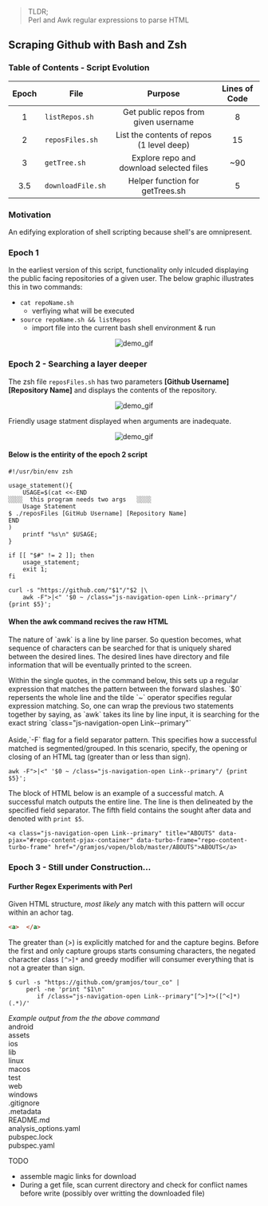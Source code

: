 > TLDR;<br> Perl and Awk regular expressions to parse HTML

## Scraping Github with Bash and Zsh

### Table of Contents - Script Evolution
| Epoch   | File              | Purpose                            | Lines of Code  |
| :----: | -------------   |:-------------:                       | :-----:         |
| 1      | `listRepos.sh `   | Get public repos from given username   | 8              |
| 2      | `reposFiles.sh `  | List the contents of repos (1 level deep)|   15           |
|  3     | `getTree.sh`        |Explore repo and download selected files|    ~90          |
| 3.5      | `downloadFile.sh `  | Helper function for getTrees.sh|   5           |

### Motivation
An edifying exploration of shell scripting because shell's are omnipresent.
### Epoch 1
In the earliest version of this script, functionality only inlcuded displaying the public facing repositories of a given user. The below graphic  illustrates this in two commands:<br>
- `cat repoName.sh`
  - verfiying what will be executed
- `source repoName.sh && listRepos`
  - import file into the current bash shell environment & run

<p align="center">
  <img 
    src="https://media.giphy.com/media/QS6nYlQUgstr48Jyb7/giphy.gif"
	alt="demo_gif"
  />
</p>

### Epoch 2 - Searching a layer deeper
The zsh file `reposFiles.sh` has two parameters **[Github Username] [Repository Name]** and displays the contents of the repository. <br>

<p align="center">
  <img 
    src="https://media.giphy.com/media/v1.Y2lkPTc5MGI3NjExczJqZTFtYXhsODhpbGduZGJkMWZvaDhrNnpvZDF2dm9hcjhxc214dyZlcD12MV9pbnRlcm5hbF9naWZfYnlfaWQmY3Q9Zw/ozPuTxjCDIyG98QcMj/giphy.gif"
	alt="demo_gif"
  />
</p>
Friendly usage statment displayed when arguments are inadequate. 
<p align="center">
  <img 
    src="https://media.giphy.com/media/v1.Y2lkPTc5MGI3NjExa3pvdzV6YW90b3ZoN200am5kMmcxeTBtbzVjbmhoZXk5bGdmcjF2YSZlcD12MV9pbnRlcm5hbF9naWZfYnlfaWQmY3Q9Zw/A3ocU9Y7H6bV8yMBrR/giphy.gif"
	alt="demo_gif"
  />
</p>

#### Below is the entirity of the epoch 2 script

```shell
#!/usr/bin/env zsh

usage_statement(){
	USAGE=$(cat <<-END
░░░░  this program needs two args   ░░░░
    Usage Statement
$ ./reposFiles [GitHub Username] [Repository Name]
END
)
	printf "%s\n" $USAGE;
}

if [[ "$#" != 2 ]]; then
	usage_statement;
	exit 1;
fi

curl -s "https://github.com/"$1"/"$2 |\
	awk -F">|<" '$0 ~ /class="js-navigation-open Link--primary"/ {print $5}';

```

#### When the awk command recives the raw HTML
<p>The nature of `awk` is a line by line parser. So question becomes, what sequence of characters can be searched for that is uniquely shared between the desired lines. The desired lines have directory and file information that will be eventually printed to the screen.</p>
Within the single quotes, in the command below, this sets up a regular expression that matches the pattern between the forward slashes. `$0` repersents the whole line and the tilde `~` operator specifies regular expression matching. So, one can wrap the previous two statements together by saying, as `awk` takes its line by line input, it is searching for the exact string `class="js-navigation-open Link--primary"` <br><br>
Aside,`-F` flag for a field separator pattern. This specifies how a successful matched is segmented/grouped. In this scenario, specify, the opening or closing of an HTML tag (greater than or less than sign). 


```shell
awk -F">|<" '$0 ~ /class="js-navigation-open Link--primary"/ {print $5}';

```

The block of HTML below is an example of a  successful match. A successful match outputs the entire line. The line is then delineated by the specified field separator. The fifth field contains the sought after data and denoted with `print $5`.

```shell
<a class="js-navigation-open Link--primary" title="ABOUTS" data-pjax="#repo-content-pjax-container" data-turbo-frame="repo-content-turbo-frame" href="/gramjos/vopen/blob/master/ABOUTS">ABOUTS</a>
```
### Epoch 3 - Still under Construction... 
#### Further Regex Experiments with Perl
Given HTML structure, *most likely* any match with this pattern will occur within an achor tag. 

```html
<a>  </a>
```

The greater than (>) is explicitly matched for and the capture begins. Before the first and only capture groups starts consuming characters, the negated character class `[^>]*` and greedy modifier will consumer everything that is not a greater than sign.   <br>



```shell
$ curl -s "https://github.com/gramjos/tour_co" | 
     perl -ne 'print "$1\n" 
        if /class="js-navigation-open Link--primary"[^>]*>([^<]*)(.*)/'
```
*Example output from the the above command<br>*
android<br>
assets<br>
ios<br>
lib<br>
linux<br>
macos<br>
test<br>
web<br>
windows<br>
.gitignore<br>
.metadata<br>
README.md<br>
analysis_options.yaml<br>
pubspec.lock<br>
pubspec.yaml<br>


TODO
- assemble magic links for download 
- During a get file, scan current directory and check for conflict names before write (possibly over writting the downloaded file)

